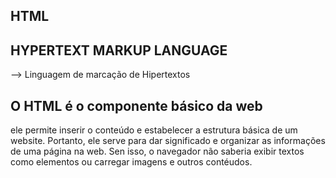 ## HTML

## HYPERTEXT MARKUP LANGUAGE
--> Linguagem de marcação de Hipertextos 
 
## O HTML é o componente básico da web

ele permite inserir o conteúdo e estabelecer a estrutura básica de um website. Portanto, ele serve para dar significado e organizar as informações de uma página na web. Sen isso, o navegador não saberia exibir textos como elementos ou carregar imagens e outros contéudos.